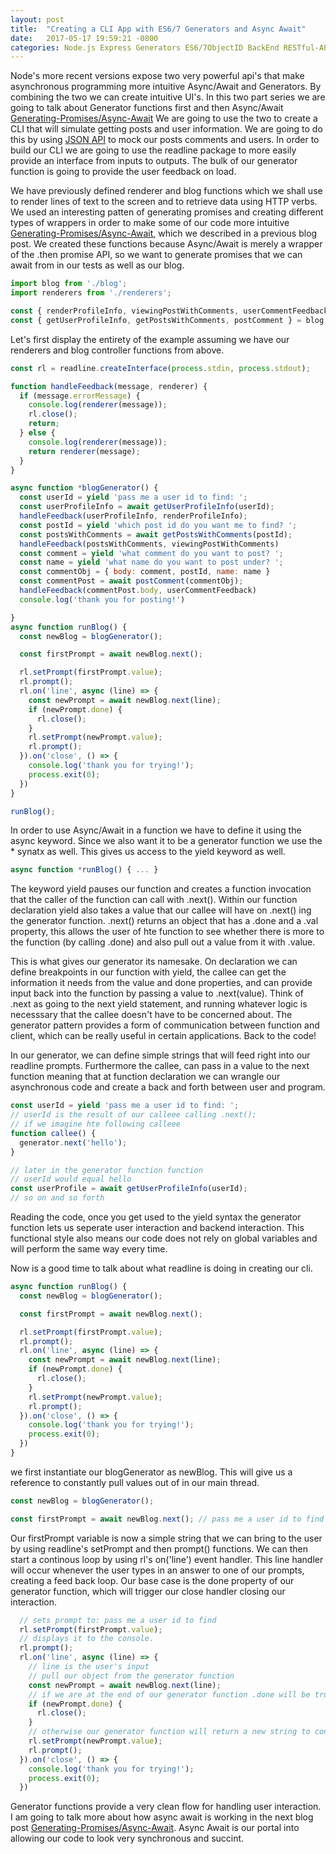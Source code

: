 ```yaml
---
layout: post
title:  "Creating a CLI App with ES6/7 Generators and Async Await"
date:   2017-05-17 19:59:21 -0800
categories: Node.js Express Generators ES6/7ObjectID BackEnd RESTful-API
---
```


Node's more recent versions expose two very powerful api's that make asynchronous programming more intuitive Async/Await and Generators. By combining the two we can create intuitive UI's. In this two part series we are going to talk about Generator functions first and then Async/Await [Generating-Promises/Async-Await] We are going to use the two to create a CLI that will simulate getting posts and user information. We are going to do this by using [JSON API] to mock our posts comments and users. In order to build our CLI we are going to use the readline package to more easily provide an interface from inputs to outputs. The bulk of our generator function is going to provide the user feedback on load. 

We have previously defined renderer and blog functions which we shall use to render lines of text to the screen and to retrieve data using HTTP verbs. We used an interesting patten of generating promises and creating different types of wrappers in order to make some of our code more intuitive [Generating-Promises/Async-Await], which we described in a previous blog post. We created these functions because Async/Await is merely a wrapper of the .then promise API, so we want to generate promises that we can await from in our tests as well as our blog. 

```js
import blog from './blog';
import renderers from './renderers';

const { renderProfileInfo, viewingPostWithComments, userCommentFeedback } = renderers;
const { getUserProfileInfo, getPostsWithComments, postComment } = blog;
```

Let's first display the entirety of the example assuming we have our renderers and blog controller functions from above.


```js
const rl = readline.createInterface(process.stdin, process.stdout);

function handleFeedback(message, renderer) {
  if (message.errorMessage) {
    console.log(renderer(message));
    rl.close();
    return;
  } else {
    console.log(renderer(message));
    return renderer(message);
  }
}

async function *blogGenerator() {
  const userId = yield 'pass me a user id to find: ';
  const userProfileInfo = await getUserProfileInfo(userId);
  handleFeedback(userProfileInfo, renderProfileInfo);
  const postId = yield 'which post id do you want me to find? ';
  const postsWithComments = await getPostsWithComments(postId);
  handleFeedback(postsWithComments, viewingPostWithComments)
  const comment = yield 'what comment do you want to post? ';
  const name = yield 'what name do you want to post under? ';
  const commentObj = { body: comment, postId, name: name }
  const commentPost = await postComment(commentObj);
  handleFeedback(commentPost.body, userCommentFeedback)
  console.log('thank you for posting!')

}
async function runBlog() {
  const newBlog = blogGenerator();

  const firstPrompt = await newBlog.next();

  rl.setPrompt(firstPrompt.value);
  rl.prompt();
  rl.on('line', async (line) => {
    const newPrompt = await newBlog.next(line);
    if (newPrompt.done) {
      rl.close();
    }
    rl.setPrompt(newPrompt.value);
    rl.prompt();
  }).on('close', () => {
    console.log('thank you for trying!');
    process.exit(0);
  })
}

runBlog();

```

In order to use Async/Await in a function we have to define it using the async keyword. Since we also want it to be a generator function we use the * synatx as well. This gives us access to the yield keyword as well. 

```js
async function *runBlog() { ... }
```
The keyword yield pauses our function and creates a function invocation that the caller of the function can call with .next().  Within our function declaration yield also takes a value that our callee will have on .next() ing the generator function. .next() returns an object that has a .done and a .val property, this allows the user of hte function to see whether there is more to the function  (by calling .done) and also pull out a value from it with .value. 

This is what gives our generator its namesake. On declaration we can define breakpoints in our function with yield, the callee can get the information it needs from the value and done properties, and can provide input back into the function by passing a value to .next(value). Think of .next as going to the next yield statement, and running whatever logic is necesssary that the callee doesn't have to be concerned about. The generator pattern provides a form of communication between function and client, which can be really useful in certain applications. Back to the code!

In our generator, we can define simple strings that will feed right into our readline prompts. Furthermore the callee, can pass in a value to the next function meaning that at function declaration we can wrangle our asynchronous code and create a back and forth between user and program. 
```js
const userId = yield 'pass me a user id to find: ';
// userId is the result of our calleee calling .next();
// if we imagine hte following calleee
function callee() {
  generator.next('hello');
}

// later in the generator function function
// userId would equal hello
const userProfile = await getUserProfileInfo(userId);
// so on and so forth
```

Reading the code, once you get used to the yield syntax the generator function lets us seperate user interaction and backend interaction. This functional style also means our code does not rely on global variables and will perform the same way every time.

Now is a good time to talk about what readline is doing in creating our cli.
```js
async function runBlog() {
  const newBlog = blogGenerator();

  const firstPrompt = await newBlog.next();

  rl.setPrompt(firstPrompt.value);
  rl.prompt();
  rl.on('line', async (line) => {
    const newPrompt = await newBlog.next(line);
    if (newPrompt.done) {
      rl.close();
    }
    rl.setPrompt(newPrompt.value);
    rl.prompt();
  }).on('close', () => {
    console.log('thank you for trying!');
    process.exit(0);
  })
}
```

we first instantiate our blogGenerator as newBlog. This will give us a reference to constantly pull values out of in our main thread.
```js
const newBlog = blogGenerator();

const firstPrompt = await newBlog.next(); // pass me a user id to find
```
Our firstPrompt variable is now a simple string that we can bring to the user by using readline's setPrompt and then prompt() functions. We can then start a continous loop by using rl's on('line') event handler. This line handler will occur whenever the user types in an answer to one of our prompts, creating a feed back loop. Our base case is the done property of our generator function, which will trigger our close handler closing our interaction.

```js
  // sets prompt to: pass me a user id to find
  rl.setPrompt(firstPrompt.value);
  // displays it to the console.
  rl.prompt();
  rl.on('line', async (line) => {
    // line is the user's input
    // pull our object from the generator function
    const newPrompt = await newBlog.next(line);
    // if we are at the end of our generator function .done will be true and we can close out
    if (newPrompt.done) {
      rl.close();
    }
    // otherwise our generator function will return a new string to continue our interaction
    rl.setPrompt(newPrompt.value);
    rl.prompt();
  }).on('close', () => {
    console.log('thank you for trying!');
    process.exit(0);
  })  
```

Generator functions provide a very clean flow for handling user interaction. I am going to talk more about how async await is working in the next blog post [Generating-Promises/Async-Await]. Async Await is our portal into allowing our code to look very synchronous and succint.

[JSON API]: http://jsonapi.org/
[Generating-Promises/Async-Await]: github.com/sreimer15/async-await
[Generator Functions]:  github.com/sreimer15/
